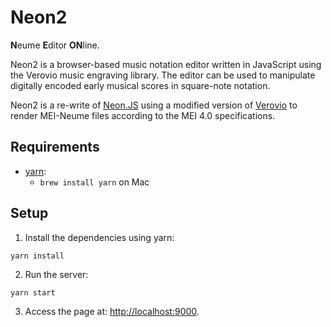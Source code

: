Neon2
=====

**N**eume **E**ditor **ON**line.


Neon2 is a browser-based music notation editor written in JavaScript using the Verovio music engraving library. The editor can be used to manipulate digitally encoded early musical scores in square-note notation.


Neon2 is a re-write of [Neon.JS](https://github.com/DDMAL/Neon.js) using a modified version of [Verovio](https://github.com/DDMAL/verovio) to render MEI-Neume files according to the MEI 4.0 specifications. 


Requirements
------------
 * [yarn](https://yarnpkg.com/en/docs/install): 
    * `brew install yarn` on Mac

Setup
-----

1. Install the dependencies using yarn:
```
yarn install
```

2. Run the server:
```
yarn start
```

3. Access the page at: <http://localhost:9000>.
